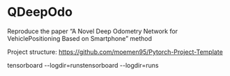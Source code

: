 # QDeepOdo
Reproduce the paper “A Novel Deep Odometry Network for VehiclePositioning Based on Smartphone” method

Project structure: https://github.com/moemen95/Pytorch-Project-Template

tensorboard --logdir=runstensorboard --logdir=runs